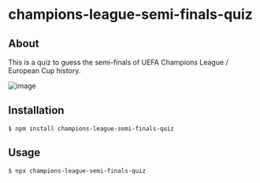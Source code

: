 # champions-league-semi-finals-quiz

## About

This is a quiz to guess the semi-finals of UEFA Champions League / European Cup history.

![image](https://user-images.githubusercontent.com/46841037/227509507-8b85784f-9133-421e-992e-23b79bfafbb9.png)


## Installation

```
$ npm install champions-league-semi-finals-quiz
```

## Usage

```
$ npx champions-league-semi-finals-quiz
```

